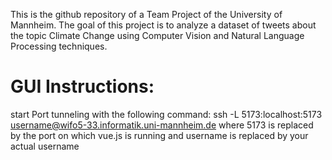 This is the github repository of a Team Project of the University of Mannheim.
The goal of this project is to analyze a dataset of tweets about the topic Climate Change using Computer Vision and Natural Language Processing techniques.


# GUI Instructions:

start Port tunneling with the following command:
ssh -L 5173:localhost:5173 username@wifo5-33.informatik.uni-mannheim.de
where 5173 is replaced by the port on which vue.js is running and username is replaced by your actual username

